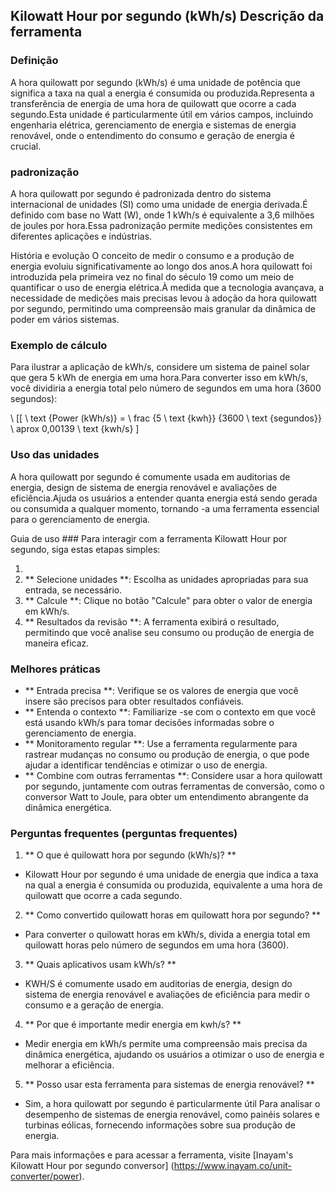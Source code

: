 ## Kilowatt Hour por segundo (kWh/s) Descrição da ferramenta

### Definição
A hora quilowatt por segundo (kWh/s) é uma unidade de potência que significa a taxa na qual a energia é consumida ou produzida.Representa a transferência de energia de uma hora de quilowatt que ocorre a cada segundo.Esta unidade é particularmente útil em vários campos, incluindo engenharia elétrica, gerenciamento de energia e sistemas de energia renovável, onde o entendimento do consumo e geração de energia é crucial.

### padronização
A hora quilowatt por segundo é padronizada dentro do sistema internacional de unidades (SI) como uma unidade de energia derivada.É definido com base no Watt (W), onde 1 kWh/s é equivalente a 3,6 milhões de joules por hora.Essa padronização permite medições consistentes em diferentes aplicações e indústrias.

História e evolução
O conceito de medir o consumo e a produção de energia evoluiu significativamente ao longo dos anos.A hora quilowatt foi introduzida pela primeira vez no final do século 19 como um meio de quantificar o uso de energia elétrica.À medida que a tecnologia avançava, a necessidade de medições mais precisas levou à adoção da hora quilowatt por segundo, permitindo uma compreensão mais granular da dinâmica de poder em vários sistemas.

### Exemplo de cálculo
Para ilustrar a aplicação de kWh/s, considere um sistema de painel solar que gera 5 kWh de energia em uma hora.Para converter isso em kWh/s, você dividiria a energia total pelo número de segundos em uma hora (3600 segundos):

\ [[
\ text {Power (kWh/s)} = \ frac {5 \ text {kwh}} {3600 \ text {segundos}} \ aprox 0,00139 \ text {kwh/s}
\]

### Uso das unidades
A hora quilowatt por segundo é comumente usada em auditorias de energia, design de sistema de energia renovável e avaliações de eficiência.Ajuda os usuários a entender quanta energia está sendo gerada ou consumida a qualquer momento, tornando -a uma ferramenta essencial para o gerenciamento de energia.

Guia de uso ###
Para interagir com a ferramenta Kilowatt Hour por segundo, siga estas etapas simples:

1.
2. ** Selecione unidades **: Escolha as unidades apropriadas para sua entrada, se necessário.
3. ** Calcule **: Clique no botão "Calcule" para obter o valor de energia em kWh/s.
4. ** Resultados da revisão **: A ferramenta exibirá o resultado, permitindo que você analise seu consumo ou produção de energia de maneira eficaz.

### Melhores práticas
- ** Entrada precisa **: Verifique se os valores de energia que você insere são precisos para obter resultados confiáveis.
- ** Entenda o contexto **: Familiarize -se com o contexto em que você está usando kWh/s para tomar decisões informadas sobre o gerenciamento de energia.
- ** Monitoramento regular **: Use a ferramenta regularmente para rastrear mudanças no consumo ou produção de energia, o que pode ajudar a identificar tendências e otimizar o uso de energia.
- ** Combine com outras ferramentas **: Considere usar a hora quilowatt por segundo, juntamente com outras ferramentas de conversão, como o conversor Watt to Joule, para obter um entendimento abrangente da dinâmica energética.

### Perguntas frequentes (perguntas frequentes)

1. ** O que é quilowatt hora por segundo (kWh/s)? **
- Kilowatt Hour por segundo é uma unidade de energia que indica a taxa na qual a energia é consumida ou produzida, equivalente a uma hora de quilowatt que ocorre a cada segundo.

2. ** Como convertido quilowatt horas em quilowatt hora por segundo? **
- Para converter o quilowatt horas em kWh/s, divida a energia total em quilowatt horas pelo número de segundos em uma hora (3600).

3. ** Quais aplicativos usam kWh/s? **
- KWH/S é comumente usado em auditorias de energia, design do sistema de energia renovável e avaliações de eficiência para medir o consumo e a geração de energia.

4. ** Por que é importante medir energia em kwh/s? **
- Medir energia em kWh/s permite uma compreensão mais precisa da dinâmica energética, ajudando os usuários a otimizar o uso de energia e melhorar a eficiência.

5. ** Posso usar esta ferramenta para sistemas de energia renovável? **
- Sim, a hora quilowatt por segundo é particularmente útil Para analisar o desempenho de sistemas de energia renovável, como painéis solares e turbinas eólicas, fornecendo informações sobre sua produção de energia.

Para mais informações e para acessar a ferramenta, visite [Inayam's Kilowatt Hour por segundo conversor] (https://www.inayam.co/unit-converter/power).